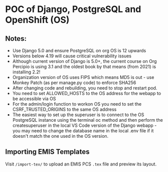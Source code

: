 # POC of Django, PostgreSQL and OpenShift (OS)

## Notes:
- Use Django 5.0 and ensure PostgreSQL on org OS is 12 upwards
- Versions below 4.19 will cause critical vulnerability issues
- Although current version of Django is 5.0+, the current course on Org Percipio is using 3.1 and the oldest book by that means (from 2021) is installing 2.2!
- Organization version of OS uses FIPS which means MD5 is out - use Monkey Patch (as per manage.py code) to enforce SHA256
- After changing code and rebuilding, you need to stop and restart pod.
- You need to set ALLOWED_HOSTS to the OS address for the webapp to be accessible via OS
- For the admin/login function to workon OS you need to set the CSRF_TRUSTED_ORIGINS to the same OS address
- The easiest way to set up the superuser is to connect to the OS PostgreSQL instance using the terminal oc method and then perform the createsuperuser in the local VS Code version of the Django webapp - you may need to change the database name in the local .env file if it doesn't match the one used in the OS version.

## Importing EMIS Templates

Visit `/import-tex/` to upload an EMIS PCS `.tex` file and preview its layout.
